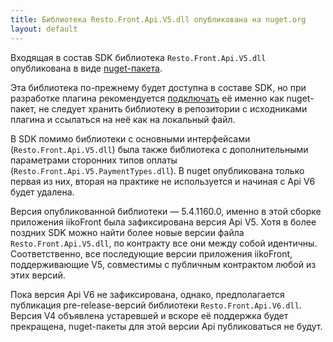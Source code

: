 ```yaml
---
title: Библиотека Resto.Front.Api.V5.dll опубликована на nuget.org 
layout: default
---
```

Входящая в состав SDK библиотека `Resto.Front.Api.V5.dll` опубликована в виде [nuget-пакета](https://www.nuget.org/packages/Resto.Front.Api.V5/).

Эта библиотека по-прежнему будет доступна в составе SDK, но при разработке плагина рекомендуется [подключать](https://docs.microsoft.com/en-us/nuget/consume-packages/package-references-in-project-files) её именно как nuget-пакет, не следует хранить библиотеку в репозитории с исходниками плагина и ссылаться на неё как на локальный файл.

В SDK помимо библиотеки с основными интерфейсами (`Resto.Front.Api.V5.dll`) была также библиотека с дополнительными параметрами сторонних типов оплаты (`Resto.Front.Api.V5.PaymentTypes.dll`). В nuget опубликована только первая из них, вторая на практике не используется и начиная с Api V6 будет удалена.

Версия опубликованной библиотеки — 5.4.1160.0, именно в этой сборке приложения iikoFront была зафиксирована версия Api V5. Хотя в более поздних SDK можно найти более новые версии файла `Resto.Front.Api.V5.dll`, по контракту все они между собой идентичны. Соответственно, все последующие версии приложения iikoFront, поддерживающие V5, совместимы с публичным контрактом любой из этих версий.

Пока версия Api V6 не зафиксирована, однако, предполагается публикация pre-release-версий библиотеки `Resto.Front.Api.V6.dll`. Версия V4 объявлена устаревшей и вскоре её поддержка будет прекращена, nuget-пакеты для этой версии Api публиковаться не будут.